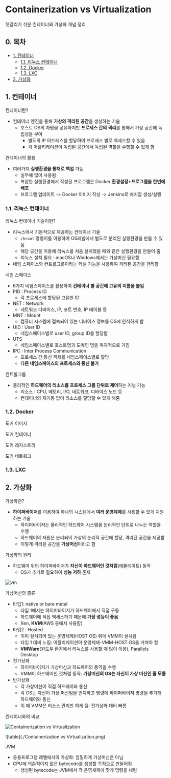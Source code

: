 # Containerization vs Virtualization

헷갈리기 쉬운 컨테이너와 가상화 개념 정리



## 0. 목차



- [1. 컨테이너](#1-----)
  * [1.1. 리눅스 컨테이너](#11---------)
  * [1.2. Docker](#12-docker)
  * [1.3. LXC](#13-lxc)
- [2. 가상화](#2----)



## 1. 컨테이너



컨테이너란?

- 컨테이너 엔진을 통해 **가상의 격리된 공간**을 생성하는 기술
  - 호스트 OS의 자원을 공유하지만 **프로세스 간의 격리**를 통해서 가상 공간에 독립성을 부여
    - 별도의 IP 어드레스를 할당하여 프로세스 별로 액세스할 수 있음
    - 각 어플리케이션이 독립된 공간에서 독립된 역할을 수행할 수 있게 함



컨테이너의 활용

- 여러가지 **실행환경을 통채로 백업** 가능
  - 실무에 많이 사용됨
  - 복잡한 실행환경에서 작성된 프로그램은 Docker **환경설정+프로그램을 한번에 배포**
  - 프로그램 업데이트 -> Docker 이미지 작성 -> Jenkins로 배치잡 생성/실행



### 1.1. 리눅스 컨테이너



리눅스 컨테이너 기술이란?

- 리눅스에서 기본적으로 제공하는 컨테이너 기술
  - `chroot` 명령어를 이용하여 OS레벨에서 별도로 분리된 실행환경을 만들 수 있음
  - 해당 공간을 이용해 리눅스를 처음 설치했을 때와 같은 실행환경을 만들어 줌
  - 리눅스 설치 필요 : macOS나 Windows에서는 가상머신 필요함
- 네임 스페이스와 컨트롤그룹이라는 커널 기능을 사용하여 격리된 공간을 관리함



네임 스페이스

- 6가지 네임스페이스를 활용하여 **컨테이너 별 공간에 고유의 이름을 붙임**
- PID : Process ID
  - 각 프로세스에 할당된 고유한 ID
- NET : Network
  - 네트워크 디바이스, IP, 포트 번호, IP 테이블 등
- MNT : Mount
  - 컴퓨터 시스템에 접속되어 있는 디바이스 정보를 OS에 인식하게 함
- UID : User ID
  - 네임스페이스별로 user ID, group ID를 할당함
- UTS 
  - 네임스페이스별로 호스트명과 도메인 명을 독자적으로 가짐
- IPC : Inter Process Communication
  - 프로세스 간 통신 객체를 네임스페이스별로 할당
  - **다른 네임스페이스의 프로세스와 통신 불가**



컨트롤그룹

- 물리적인 **하드웨어의 리소스를 프로세스 그룹 단위로 제어**하는 커널 기능
  - 리소스 : CPU, 메모리, I/O, 네트워크, 디바이스 노드 등
  - 컨테이너의 재기동 없이 리소스를 할당할 수 있게 해줌



### 1.2. Docker



도커 이미지



도커 컨테이너



도커 레지스트리



도커 네트워크



### 1.3. LXC





## 2. 가상화



가상화란?

- **하이퍼바이저**를 이용하여 하나의 시스템에서 **여러 운영체제**를 사용할 수 있게 지원하는 기술
  - 하이퍼바이저는 물리적인 하드웨어 시스템을 논리적인 단위로 나누는 역할을 수행
  - 하드웨어의 자원은 분리되어 가상의 논리적 공간에 할당, 격리된 공간을 제공함
  - 이렇게 격리된 공간을 **가상머신**이라고 함



가상화의 원리

- 하드웨어 위의 하이퍼바이저가 **자신이 하드웨어인 것처럼**(에뮬레이트) 동작
  - OS가 추가로 필요하여 **성능 저하** 존재

![vm](https://www.cs.uic.edu/~jbell/CourseNotes/OperatingSystems/images/Chapter2/16_1_Virtual_Models.jpg)



가상머신의 종류

- 타입1: native or bare metal
  - 타입 1에서는 하이퍼바이저가 하드웨어에서 직접 구동
  - 하드웨어에 직접 액세스하기 때문에 **가장 성능이 좋음**
  - Xen, **KVM**(AWS 등에서 사용함)
- 타입2 : Hosted
  - 이미 설치되어 있는 운영체제(HOST OS) 위에 VMM이 설치됨
  - 타입 1 대비 느림: 어플리케이션이 운영체제-VMM-HOST OS를 거쳐야 함
  - **VMWare**(윈도우 환경에서 리눅스를 사용할 때 많이 이용), Parallels Desktop
- 전가상화
  - 하이퍼바이저가 가상머신과 하드웨어의 통역을 수행
  - VMM이 하드웨어인 것처럼 동작: **가상머신의 OS는 자신이 가상 머신인 줄 모름**
- 반가상화
  - 각 가상머신이 직접 하드웨어와 통신
  - 각 OS는 자신이 가상 머신임을 인지하고 명령에 하이퍼바이저 명령을 추가해 하드웨어와 통신
  - 이 때 VMM은 리소스 관리만 하게 됨: 전가상화 대비 빠름



컨테이너와의 비교

![Containerization vs Virtualization](https://wiki.aquasec.com/download/attachments/2854889/Container_VM_Implementation.png?version=1&modificationDate=1520172703952&api=v2)

![table](./Containerization vs Virtualization.png)



JVM

- 응용프로그램 레벨에서의 가상화: 엄밀하게 가상머신은 아님
- CPU에 의존적이지 않은 bytecode를 생성할 목적으로 만들어짐
  - 생성된 bytecode는 JVM에서 각 운영체제에 맞게 명령을 내림